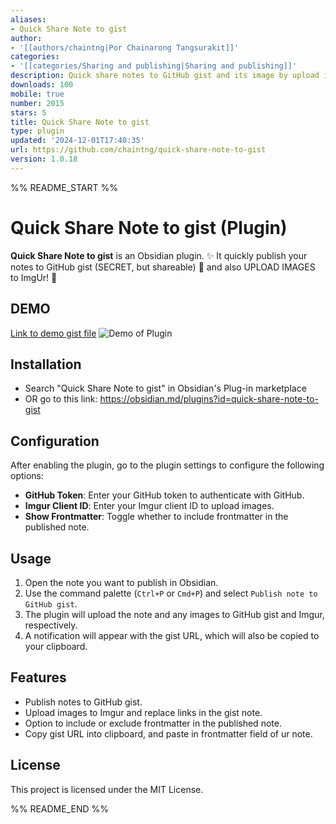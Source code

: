 ```yaml
---
aliases:
- Quick Share Note to gist
author:
- '[[authors/chaintng|Por Chainarong Tangsurakit]]'
categories:
- '[[categories/Sharing and publishing|Sharing and publishing]]'
description: Quick share notes to GitHub gist and its image by upload images to Imgur.
downloads: 100
mobile: true
number: 2015
stars: 5
title: Quick Share Note to gist
type: plugin
updated: '2024-12-01T17:40:35'
url: https://github.com/chaintng/quick-share-note-to-gist
version: 1.0.18
---
```


%% README_START %%

# Quick Share Note to gist (Plugin)

**Quick Share Note to gist** is an Obsidian plugin. ✨ It quickly publish your notes to GitHub gist (SECRET, but shareable) 🚀 and also UPLOAD IMAGES to ImgUr! 🌈

## DEMO
[Link to demo gist file](https://gist.github.com/chaintng/e20f278cbf03d855bd51c5840caf728f)
![Demo of Plugin](https://raw.githubusercontent.com/chaintng/quick-share-note-to-gist/HEAD/docs/DEMO.gif)

## Installation
- Search "Quick Share Note to gist" in Obsidian's Plug-in marketplace
- OR go to this link: https://obsidian.md/plugins?id=quick-share-note-to-gist

## Configuration

After enabling the plugin, go to the plugin settings to configure the following options:

- **GitHub Token**: Enter your GitHub token to authenticate with GitHub.
- **Imgur Client ID**: Enter your Imgur client ID to upload images.
- **Show Frontmatter**: Toggle whether to include frontmatter in the published note.

## Usage

1. Open the note you want to publish in Obsidian.
2. Use the command palette (`Ctrl+P` or `Cmd+P`) and select `Publish note to GitHub gist`.
3. The plugin will upload the note and any images to GitHub gist and Imgur, respectively.
4. A notification will appear with the gist URL, which will also be copied to your clipboard.

## Features

- Publish notes to GitHub gist.
- Upload images to Imgur and replace links in the gist note.
- Option to include or exclude frontmatter in the published note.
- Copy gist URL into clipboard, and paste in frontmatter field of ur note.

## License

This project is licensed under the MIT License.


%% README_END %%